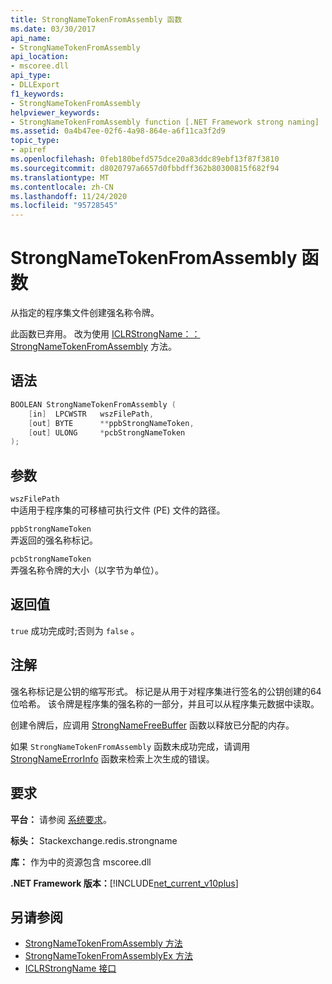 ```yaml
---
title: StrongNameTokenFromAssembly 函数
ms.date: 03/30/2017
api_name:
- StrongNameTokenFromAssembly
api_location:
- mscoree.dll
api_type:
- DLLExport
f1_keywords:
- StrongNameTokenFromAssembly
helpviewer_keywords:
- StrongNameTokenFromAssembly function [.NET Framework strong naming]
ms.assetid: 0a4b47ee-02f6-4a98-864e-a6f11ca3f2d9
topic_type:
- apiref
ms.openlocfilehash: 0feb180befd575dce20a83ddc89ebf13f87f3810
ms.sourcegitcommit: d8020797a6657d0fbbdff362b80300815f682f94
ms.translationtype: MT
ms.contentlocale: zh-CN
ms.lasthandoff: 11/24/2020
ms.locfileid: "95728545"
---
```

# <a name="strongnametokenfromassembly-function"></a>StrongNameTokenFromAssembly 函数

从指定的程序集文件创建强名称令牌。  
  
 此函数已弃用。 改为使用 [ICLRStrongName：： StrongNameTokenFromAssembly](../hosting/iclrstrongname-strongnametokenfromassembly-method.md) 方法。  
  
## <a name="syntax"></a>语法  
  
```cpp  
BOOLEAN StrongNameTokenFromAssembly (  
    [in]  LPCWSTR   wszFilePath,  
    [out] BYTE      **ppbStrongNameToken,  
    [out] ULONG     *pcbStrongNameToken  
);  
```  
  
## <a name="parameters"></a>参数  

 `wszFilePath`  
 中适用于程序集的可移植可执行文件 (PE) 文件的路径。  
  
 `ppbStrongNameToken`  
 弄返回的强名称标记。  
  
 `pcbStrongNameToken`  
 弄强名称令牌的大小（以字节为单位）。  
  
## <a name="return-value"></a>返回值  

 `true` 成功完成时;否则为 `false` 。  
  
## <a name="remarks"></a>注解  

 强名称标记是公钥的缩写形式。 标记是从用于对程序集进行签名的公钥创建的64位哈希。 该令牌是程序集的强名称的一部分，并且可以从程序集元数据中读取。  
  
 创建令牌后，应调用 [StrongNameFreeBuffer](strongnamefreebuffer-function.md) 函数以释放已分配的内存。  
  
 如果 `StrongNameTokenFromAssembly` 函数未成功完成，请调用 [StrongNameErrorInfo](strongnameerrorinfo-function.md) 函数来检索上次生成的错误。  
  
## <a name="requirements"></a>要求  

 **平台：** 请参阅 [系统要求](../../get-started/system-requirements.md)。  
  
 **标头：** Stackexchange.redis.strongname  
  
 **库：** 作为中的资源包含 mscoree.dll  
  
 **.NET Framework 版本：**[!INCLUDE[net_current_v10plus](../../../../includes/net-current-v10plus-md.md)]  
  
## <a name="see-also"></a>另请参阅

- [StrongNameTokenFromAssembly 方法](../hosting/iclrstrongname-strongnametokenfromassembly-method.md)
- [StrongNameTokenFromAssemblyEx 方法](../hosting/iclrstrongname-strongnametokenfromassemblyex-method.md)
- [ICLRStrongName 接口](../hosting/iclrstrongname-interface.md)
